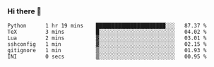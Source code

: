 ### Hi there 👋

<!--
**gustavkrist/gustavkrist** is a ✨ _special_ ✨ repository because its `README.md` (this file) appears on your GitHub profile.

Here are some ideas to get you started:

- 🔭 I’m currently working on ...
- 🌱 I’m currently learning ...
- 👯 I’m looking to collaborate on ...
- 🤔 I’m looking for help with ...
- 💬 Ask me about ...
- 📫 How to reach me: ...
- 😄 Pronouns: ...
- ⚡ Fun fact: ...
-->

<!--START_SECTION:waka-->

```text
Python      1 hr 19 mins    ██████████████████████░░░   87.37 %
TeX         3 mins          █░░░░░░░░░░░░░░░░░░░░░░░░   04.02 %
Lua         2 mins          ▓░░░░░░░░░░░░░░░░░░░░░░░░   03.01 %
sshconfig   1 min           ▓░░░░░░░░░░░░░░░░░░░░░░░░   02.15 %
gitignore   1 min           ▒░░░░░░░░░░░░░░░░░░░░░░░░   01.93 %
INI         0 secs          ▒░░░░░░░░░░░░░░░░░░░░░░░░   00.95 %
```

<!--END_SECTION:waka-->
